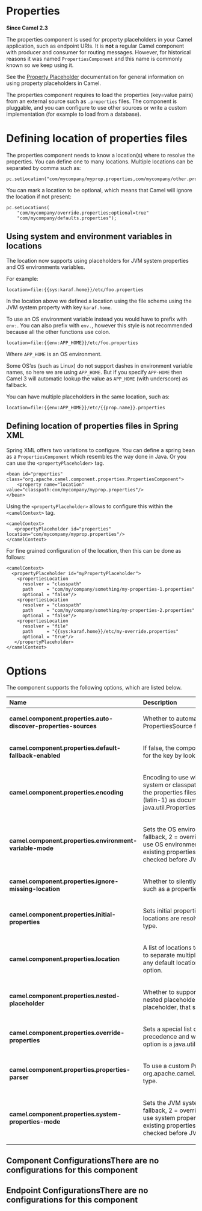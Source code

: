 # Properties

**Since Camel 2.3**

The properties component is used for property placeholders in your Camel
application, such as endpoint URIs. It is **not** a regular Camel
component with producer and consumer for routing messages. However, for
historical reasons it was named `PropertiesComponent` and this name is
commonly known so we keep using it.

See the [Property
Placeholder](#manual:ROOT:using-propertyplaceholder.adoc) documentation
for general information on using property placeholders in Camel.

The properties component requires to load the properties (key=value
pairs) from an external source such as `.properties` files. The
component is pluggable, and you can configure to use other sources or
write a custom implementation (for example to load from a database).

# Defining location of properties files

The properties component needs to know a location(s) where to resolve
the properties. You can define one to many locations. Multiple locations
can be separated by comma such as:

    pc.setLocation("com/mycompany/myprop.properties,com/mycompany/other.properties");

You can mark a location to be optional, which means that Camel will
ignore the location if not present:

    pc.setLocations(
        "com/mycompany/override.properties;optional=true"
        "com/mycompany/defaults.properties");

## Using system and environment variables in locations

The location now supports using placeholders for JVM system properties
and OS environments variables.

For example:

    location=file:{{sys:karaf.home}}/etc/foo.properties

In the location above we defined a location using the file scheme using
the JVM system property with key `karaf.home`.

To use an OS environment variable instead you would have to prefix with
`env:`. You can also prefix with `env.`, however this style is not
recommended because all the other functions use colon.

    location=file:{{env:APP_HOME}}/etc/foo.properties

Where `APP_HOME` is an OS environment.

Some OS’es (such as Linux) do not support dashes in environment variable
names, so here we are using `APP_HOME`. But if you specify `APP-HOME`
then Camel 3 will automatic lookup the value as `APP_HOME` (with
underscore) as fallback.

You can have multiple placeholders in the same location, such as:

    location=file:{{env:APP_HOME}}/etc/{{prop.name}}.properties

## Defining location of properties files in Spring XML

Spring XML offers two variations to configure. You can define a spring
bean as a `PropertiesComponent` which resembles the way done in Java. Or
you can use the `<propertyPlaceholder>` tag.

    <bean id="properties" class="org.apache.camel.component.properties.PropertiesComponent">
        <property name="location" value="classpath:com/mycompany/myprop.properties"/>
    </bean>

Using the `<propertyPlaceholder>` allows to configure this within the
`<camelContext>` tag.

    <camelContext>
       <propertyPlaceholder id="properties" location="com/mycompany/myprop.properties"/>
    </camelContext>

For fine grained configuration of the location, then this can be done as
follows:

    <camelContext>
      <propertyPlaceholder id="myPropertyPlaceholder">
        <propertiesLocation
          resolver = "classpath"
          path     = "com/my/company/something/my-properties-1.properties"
          optional = "false"/>
        <propertiesLocation
          resolver = "classpath"
          path     = "com/my/company/something/my-properties-2.properties"
          optional = "false"/>
        <propertiesLocation
          resolver = "file"
          path     = "{{sys:karaf.home}}/etc/my-override.properties"
          optional = "true"/>
       </propertyPlaceholder>
    </camelContext>

# Options

The component supports the following options, which are listed below.

<table>
<colgroup>
<col style="width: 19%" />
<col style="width: 50%" />
<col style="width: 10%" />
<col style="width: 19%" />
</colgroup>
<thead>
<tr>
<th style="text-align: left;">Name</th>
<th style="text-align: left;">Description</th>
<th style="text-align: center;">Default</th>
<th style="text-align: left;">Type</th>
</tr>
</thead>
<tbody>
<tr>
<td
style="text-align: left;"><p><strong>camel.component.properties.auto-discover-properties-sources</strong></p></td>
<td style="text-align: left;"><p>Whether to automatically discovery
instances of PropertiesSource from registry and service
factory.</p></td>
<td style="text-align: center;"><p>true</p></td>
<td style="text-align: left;"><p>Boolean</p></td>
</tr>
<tr>
<td
style="text-align: left;"><p><strong>camel.component.properties.default-fallback-enabled</strong></p></td>
<td style="text-align: left;"><p>If false, the component does not
attempt to find a default for the key by looking after the colon
separator.</p></td>
<td style="text-align: center;"><p>true</p></td>
<td style="text-align: left;"><p>Boolean</p></td>
</tr>
<tr>
<td
style="text-align: left;"><p><strong>camel.component.properties.encoding</strong></p></td>
<td style="text-align: left;"><p>Encoding to use when loading properties
file from the file system or classpath. If no encoding has been set,
then the properties files is loaded using ISO-8859-1 encoding (latin-1)
as documented by java.util.Properties#load(java.io.InputStream)</p></td>
<td style="text-align: center;"></td>
<td style="text-align: left;"><p>String</p></td>
</tr>
<tr>
<td
style="text-align: left;"><p><strong>camel.component.properties.environment-variable-mode</strong></p></td>
<td style="text-align: left;"><p>Sets the OS environment variables mode
(0 = never, 1 = fallback, 2 = override). The default mode (override) is
to use OS environment variables if present, and override any existing
properties. OS environment variable mode is checked before JVM system
property mode</p></td>
<td style="text-align: center;"><p>2</p></td>
<td style="text-align: left;"><p>Integer</p></td>
</tr>
<tr>
<td
style="text-align: left;"><p><strong>camel.component.properties.ignore-missing-location</strong></p></td>
<td style="text-align: left;"><p>Whether to silently ignore if a
location cannot be located, such as a properties file not
found.</p></td>
<td style="text-align: center;"><p>false</p></td>
<td style="text-align: left;"><p>Boolean</p></td>
</tr>
<tr>
<td
style="text-align: left;"><p><strong>camel.component.properties.initial-properties</strong></p></td>
<td style="text-align: left;"><p>Sets initial properties which will be
used before any locations are resolved. The option is a
java.util.Properties type.</p></td>
<td style="text-align: center;"></td>
<td style="text-align: left;"><p>String</p></td>
</tr>
<tr>
<td
style="text-align: left;"><p><strong>camel.component.properties.location</strong></p></td>
<td style="text-align: left;"><p>A list of locations to load properties.
You can use comma to separate multiple locations. This option will
override any default locations and only use the locations from this
option.</p></td>
<td style="text-align: center;"></td>
<td style="text-align: left;"><p>String</p></td>
</tr>
<tr>
<td
style="text-align: left;"><p><strong>camel.component.properties.nested-placeholder</strong></p></td>
<td style="text-align: left;"><p>Whether to support nested property
placeholders. A nested placeholder, means that a placeholder, has also a
placeholder, that should be resolved (recursively).</p></td>
<td style="text-align: center;"><p>true</p></td>
<td style="text-align: left;"><p>Boolean</p></td>
</tr>
<tr>
<td
style="text-align: left;"><p><strong>camel.component.properties.override-properties</strong></p></td>
<td style="text-align: left;"><p>Sets a special list of override
properties that take precedence and will use first, if a property exist.
The option is a java.util.Properties type.</p></td>
<td style="text-align: center;"></td>
<td style="text-align: left;"><p>String</p></td>
</tr>
<tr>
<td
style="text-align: left;"><p><strong>camel.component.properties.properties-parser</strong></p></td>
<td style="text-align: left;"><p>To use a custom PropertiesParser. The
option is a org.apache.camel.component.properties.PropertiesParser
type.</p></td>
<td style="text-align: center;"></td>
<td style="text-align: left;"><p>String</p></td>
</tr>
<tr>
<td
style="text-align: left;"><p><strong>camel.component.properties.system-properties-mode</strong></p></td>
<td style="text-align: left;"><p>Sets the JVM system property mode (0 =
never, 1 = fallback, 2 = override). The default mode (override) is to
use system properties if present, and override any existing properties.
OS environment variable mode is checked before JVM system property
mode</p></td>
<td style="text-align: center;"><p>2</p></td>
<td style="text-align: left;"><p>Integer</p></td>
</tr>
</tbody>
</table>

## Component ConfigurationsThere are no configurations for this component

## Endpoint ConfigurationsThere are no configurations for this component
